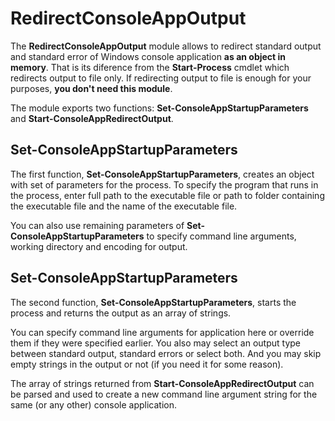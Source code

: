 # RedirectConsoleAppOutput
The **RedirectConsoleAppOutput** module allows to redirect standard output and standard error of Windows console application **as an object in memory**. That is its diference from the **Start-Process** cmdlet which redirects output to file only. If redirecting output to file is enough for your purposes, **you don't need this module**.

The module exports two functions: **Set-ConsoleAppStartupParameters** and **Start-ConsoleAppRedirectOutput**.
## Set-ConsoleAppStartupParameters
The first function, **Set-ConsoleAppStartupParameters**, creates an object with set of parameters for the process.
To specify the program that runs in the process, enter full path to the executable file or path to folder containing the executable file and the name of the executable file.

You can also use remaining parameters of **Set-ConsoleAppStartupParameters** to specify command line arguments, working directory and encoding for output.
## Set-ConsoleAppStartupParameters
The second function, **Set-ConsoleAppStartupParameters**, starts the process and returns the output as an array of strings.

You can specify command line arguments for application here or override them if they were specified earlier. You also may select an output type between standard output, standard errors or select both. And you may skip empty strings in the output or not (if you need it for some reason).

The array of strings returned from **Start-ConsoleAppRedirectOutput** can be parsed and used to create a new command line argument string for the same (or any other) console application.
